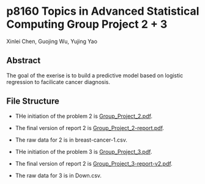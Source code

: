 # p8160 Topics in Advanced Statistical Computing Group Project 2 + 3
Xinlei Chen, Guojing Wu, Yujing Yao

## Abstract

The goal of the exerise is to build a predictive model based on logistic regression to facilicate cancer diagnosis.

## File Structure

* THe initiation of the problem 2 is <a href="https://github.com/valuntiny/p8160_group_project_2/blob/master/Group_Project_2.pdf">Group_Project_2.pdf</a>.

* The final version of report 2 is <a href="https://github.com/valuntiny/p8160_group_project_2/blob/master/Group_Project_2-report.pdf">Group_Project_2-report.pdf</a>.

* The raw data for 2 is in breast-cancer-1.csv.

* THe initiation of the problem 3 is <a href="https://github.com/valuntiny/p8160_group_project_2/blob/master/Group_Project_3.pdf">Group_Project_3.pdf</a>.

* The final version of report 2 is <a href="https://github.com/valuntiny/p8160_group_project_2/blob/master/Group_Project_3-report-v2.pdf">Group_Project_3-report-v2.pdf</a>.

* The raw data for 3 is in Down.csv.